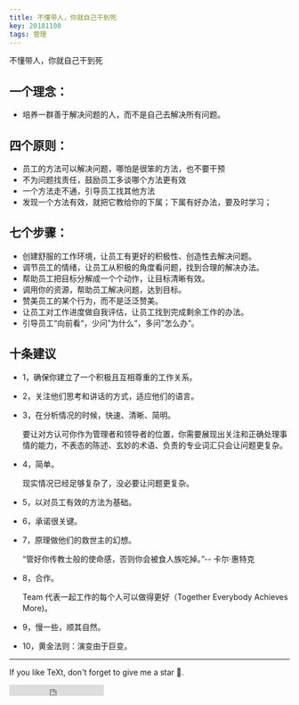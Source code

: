 ```yaml
---
title: 不懂带人，你就自己干到死
key: 20181108
tags: 管理
---
```




不懂带人，你就自己干到死

<!--more-->

## 一个理念：

- 培养一群善于解决问题的人，而不是自己去解决所有问题。


## 四个原则：

- 员工的方法可以解决问题，哪怕是很笨的方法，也不要干预
- 不为问题找责任，鼓励员工多谈哪个方法更有效
- 一个方法走不通，引导员工找其他方法
- 发现一个方法有效，就把它教给你的下属；下属有好办法，要及时学习；


## 七个步骤：

- 创建舒服的工作环境，让员工有更好的积极性、创造性去解决问题。
- 调节员工的情绪，让员工从积极的角度看问题，找到合理的解决办法。
- 帮助员工把目标分解成一个个动作，让目标清晰有效。
- 调用你的资源，帮助员工解决问题，达到目标。
- 赞美员工的某个行为，而不是泛泛赞美。
- 让员工对工作进度做自我评估，让员工找到完成剩余工作的办法。
- 引导员工“向前看“，少问”为什么“，多问”怎么办“。


## 十条建议

- 1，确保你建立了一个积极且互相尊重的工作关系。
- 2，关注他们思考和讲话的方式，适应他们的语言。
- 3，在分析情况的时候，快速、清晰、简明。

    要让对方认可你作为管理者和领导者的位置，你需要展现出关注和正确处理事情的能力，不表态的陈述、玄妙的术语、负责的专业词汇只会让问题更复杂。
- 4，简单。

    现实情况已经足够复杂了，没必要让问题更复杂。
- 5，以对员工有效的方法为基础。
- 6，承诺很关键。
- 7，原理做他们的救世主的幻想。

    “管好你传教士般的使命感，否则你会被食人族吃掉。”-- 卡尔·惠特克
- 8，合作。

    Team 代表一起工作的每个人可以做得更好（Together Everybody Achieves More)。
- 9，慢一些，顺其自然。
- 10，黄金法则：演变由于巨变。

---

If you like TeXt, don't forget to give me a star :star2:.

<iframe src="https://ghbtns.com/github-btn.html?user=kitian616&repo=jekyll-TeXt-theme&type=star&count=true" frameborder="0" scrolling="0" width="170px" height="20px"></iframe>
